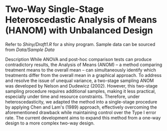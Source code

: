 # Two-Way Single-Stage Heteroscedastic Analysis of Means (HANOM) with Unbalanced Design

Refer to *Shiny/Draft1.R* for a shiny program. Sample data can be sourced from *Data/Sample Data*


Description
While ANOVA and post-hoc comparison tests can produce contradictory results, the Analysis of Means (ANOM) – a method comparing treatment means to the overall mean – can simultaneously identify which treatments differ from the overall mean in a graphical approach. To address and resolve the issue of unequal variance, a two-stage sampling ANOM was developed by Nelson and Dudewicz (2002). However, this two-stage sampling procedure requires additional samples, making it less practical, especially under time and resource constraints. Therefore, under heteroscedasticity, we adapted the method into a single-stage procedure by applying Chen and Lam's (1989) approach, effectively overcoming the aforementioned drawback while maintaining control over the Type I error rate. The current development aims to expand this method from a one-way design to a more complex two-way design.
